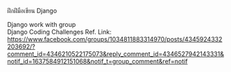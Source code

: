 ฝึกฝึมือเขียน Django

Django work with group<br>
Django Coding Challenges Ref. Link:
https://www.facebook.com/groups/1034811883314970/posts/4345924332203692/?comment_id=4346210522175073&reply_comment_id=4346527942143331&notif_id=1637584912151068&notif_t=group_comment&ref=notif
